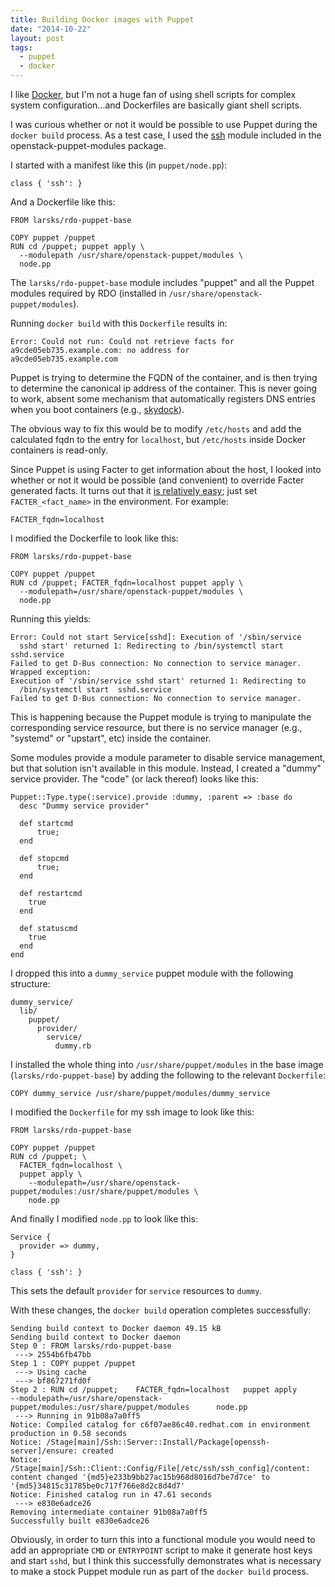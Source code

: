 ```yaml
---
title: Building Docker images with Puppet
date: "2014-10-22"
layout: post
tags:
  - puppet
  - docker
---
```


I like [Docker][], but I'm not a huge fan of using shell scripts for
complex system configuration...and Dockerfiles are basically giant
shell scripts.

[docker]: http://docker.com/

I was curious whether or not it would be possible to use Puppet during
the `docker build` process.  As a test case, I used the
[ssh][] module included in the openstack-puppet-modules package.

[ssh]: https://github.com/saz/puppet-ssh

I started with a manifest like this (in `puppet/node.pp`):

    class { 'ssh': }

And a Dockerfile like this:

    FROM larsks/rdo-puppet-base

    COPY puppet /puppet
    RUN cd /puppet; puppet apply \
      --modulepath /usr/share/openstack-puppet/modules \
      node.pp

The `larsks/rdo-puppet-base` module includes "puppet" and all the Puppet
modules required by RDO (installed in
`/usr/share/openstack-puppet/modules`).

Running `docker build` with this `Dockerfile` results in:

    Error: Could not run: Could not retrieve facts for
    a9cde05eb735.example.com: no address for
    a9cde05eb735.example.com

Puppet is trying to determine the FQDN of the container, and is then
trying to determine the canonical ip address of the container.  This is
never going to work, absent some mechanism that automatically
registers DNS entries when you boot containers (e.g., [skydock][]).

[skydock]: https://github.com/crosbymichael/skydock

The obvious way to fix this would be to modify `/etc/hosts` and add
the calculated fqdn to the entry for `localhost`, but `/etc/hosts`
inside Docker containers is read-only.

Since Puppet is using Facter to get information about the host, I
looked into whether or not it would be possible (and convenient) to
override Facter generated facts.  It turns out that it [is relatively
easy][override]; just set `FACTER_<fact_name>` in the environment.
For example:

[override]: http://www.puppetcookbook.com/posts/override-a-facter-fact.html

    FACTER_fqdn=localhost

I modified the Dockerfile to look like this:

    FROM larsks/rdo-puppet-base

    COPY puppet /puppet
    RUN cd /puppet; FACTER_fqdn=localhost puppet apply \
      --modulepath=/usr/share/openstack-puppet/modules \
      node.pp

Running this yields:

    Error: Could not start Service[sshd]: Execution of '/sbin/service
      sshd start' returned 1: Redirecting to /bin/systemctl start  sshd.service
    Failed to get D-Bus connection: No connection to service manager.
    Wrapped exception:
    Execution of '/sbin/service sshd start' returned 1: Redirecting to
      /bin/systemctl start  sshd.service
    Failed to get D-Bus connection: No connection to service manager.

This is happening because the Puppet module is trying to manipulate
the corresponding service resource, but there is no service manager
(e.g., "systemd" or "upstart", etc) inside the container.  

Some modules provide a module parameter to disable service management,
but that solution isn't available in this module.  Instead, I created
a "dummy" service provider.  The "code" (or lack thereof) looks like
this:

    Puppet::Type.type(:service).provide :dummy, :parent => :base do
      desc "Dummy service provider"

      def startcmd
          true;
      end

      def stopcmd
          true;
      end

      def restartcmd
        true
      end

      def statuscmd
        true
      end
    end

I dropped this into a `dummy_service` puppet module with the
following structure:

    dummy_service/
      lib/
        puppet/
          provider/
            service/
              dummy.rb

I installed the whole thing into `/usr/share/puppet/modules` in the
base image (`larsks/rdo-puppet-base`) by adding the following to the
relevant `Dockerfile`:

    COPY dummy_service /usr/share/puppet/modules/dummy_service

I modified the `Dockerfile` for my ssh image to look like this:

    FROM larsks/rdo-puppet-base

    COPY puppet /puppet
    RUN cd /puppet; \
      FACTER_fqdn=localhost \
      puppet apply \
        --modulepath=/usr/share/openstack-puppet/modules:/usr/share/puppet/modules \
        node.pp

And finally I modified `node.pp` to look like this:

    Service {
      provider => dummy,
    }

    class { 'ssh': }

This sets the default `provider` for `service` resources to `dummy`.

With these changes, the `docker build` operation completes
successfully:

    Sending build context to Docker daemon 49.15 kB
    Sending build context to Docker daemon 
    Step 0 : FROM larsks/rdo-puppet-base
     ---> 2554b6fb47bb
    Step 1 : COPY puppet /puppet
     ---> Using cache
     ---> bf867271fd0f
    Step 2 : RUN cd /puppet; 	FACTER_fqdn=localhost 	puppet apply 		--modulepath=/usr/share/openstack-puppet/modules:/usr/share/puppet/modules 		node.pp
     ---> Running in 91b08a7a0ff5
    Notice: Compiled catalog for c6f07ae86c40.redhat.com in environment production in 0.58 seconds
    Notice: /Stage[main]/Ssh::Server::Install/Package[openssh-server]/ensure: created
    Notice: /Stage[main]/Ssh::Client::Config/File[/etc/ssh/ssh_config]/content: content changed '{md5}e233b9bb27ac15b968d8016d7be7d7ce' to '{md5}34815c31785be0c717f766e8d2c8d4d7'
    Notice: Finished catalog run in 47.61 seconds
     ---> e830e6adce26
    Removing intermediate container 91b08a7a0ff5
    Successfully built e830e6adce26

Obviously, in order to turn this into a functional module you would
need to add an appropriate `CMD` or `ENTRYPOINT` script to make it
generate host keys and start `sshd`, but I think this successfully
demonstrates what is necessary to make a stock Puppet module run
as part of the `docker build` process.

